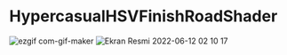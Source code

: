 # HypercasualHSVFinishRoadShader
![ezgif com-gif-maker](https://user-images.githubusercontent.com/20746454/173208177-5879c399-e996-4e77-90f0-b6f8097a9227.gif)
![Ekran Resmi 2022-06-12 02 10 17](https://user-images.githubusercontent.com/20746454/173208179-f69ba2de-5132-4199-9311-25babd6dfc2f.png)

